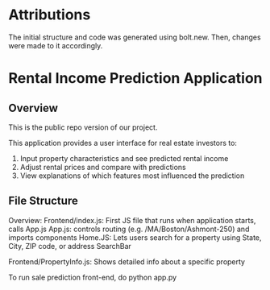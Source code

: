 # Attributions
The initial structure and code was generated using bolt.new. Then, changes were made to it accordingly. 

# Rental Income Prediction Application

## Overview
This is the public repo version of our project.



This application provides a user interface for real estate investors to:
1. Input property characteristics and see predicted rental income
2. Adjust rental prices and compare with predictions
3. View explanations of which features most influenced the prediction


## File Structure
Overview:
Frontend/index.js: First JS file that runs when application starts, calls App.js
App.js: controls routing (e.g. /MA/Boston/Ashmont-250) and imports components
   Home.JS: Lets users search for a property using State, City, ZIP code, or address
      SearchBar


Frontend/PropertyInfo.js: Shows detailed info about a specific property 

To run sale prediction front-end, do python app.py